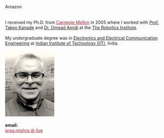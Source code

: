 <html xmlns="http://www.w3.org/1999/xhtml" xml:lang="en">

<head>
<title>Prag Mishra</title>
<meta http-equiv="content-type" content="text/html; charset=iso-8859-1" />

<link rel="stylesheet" href="csstemp.css" type="text/css" media="screen,projection" />
</head>

<body>
<div id="container">
	<div id="main">		
    		<div id="intro">
		Amazon
		<br><br><br>	  
		I received my Ph.D. from <a href="http://cs.cmu.edu" style="color:rgb(163,31,52)">Carnegie Mellon</a> in 2005 where I worked with <a href="https://www.ri.cmu.edu/ri-faculty/takeo-kanade/">Prof. Takeo Kanade</a> and <a href = "http://www.cs.cmu.edu/~amidi/"> Dr. Omead Amidi</a> at the <a href="https://www.ri.cmu.edu/">The Robotics Institute</a>.
		<br><br>
		My undergraduate degree was in <a href="http://www.ecdept.iitkgp.ac.in/">Electronics and Electrical Communication Engineering</a> at <a href="http://www.iitkgp.ac.in/">Indian Institute of Technology (IIT)</a>, India.
		<br><br>
		</div>	
		<div id="bio">	
		<img src="images/Prag01.jpg" alt="Prag" width=160px>
		<br><br><b>email:</b><br><a href="mailto:prag.mishra@live.com" style="color:rgb(163,31,52)">prag.mishra @ live</a><br><br>
		</div>
	</div>
</div>
	

</body>

</html>

